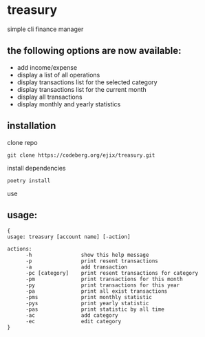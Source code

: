 # treasury

simple cli finance manager

## the following options are now available:
- add income/expense
- display a list of all operations
- display transactions list for the selected category
- display transactions list for the current month
- display all transactions
- display monthly and yearly statistics

## installation

clone repo

`git clone https://codeberg.org/ejix/treasury.git`

install dependencies

`poetry install`

use

## usage:

```
{
usage: treasury [account name] [-action]

actions:
      -h                show this help message
      -p                print resent transactions
      -a                add transaction
      -pc [category]    print resent transactions for category
      -pm               print transactions for this month
      -py               print transactions for this year
      -pa               print all exist transactions
      -pms              print monthly statistic
      -pys              print yearly statistic
      -pas              print statistic by all time
      -ac               add category
      -ec               edit category
}
```

